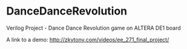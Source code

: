 DanceDanceRevolution
====================

Verilog Project - Dance Dance Revolution game on ALTERA DE1 board

A link to a demo: http://zkytony.com/videos/ee_271_final_project/
